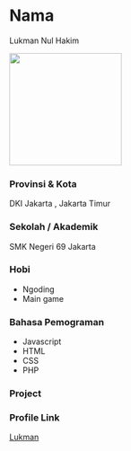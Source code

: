 # Nama
Lukman Nul Hakim

<img src="https://avatars.githubusercontent.com/u/61648308?s=400&u=56e1b98852b8d4c6309d59a4d056cb72fe327f44&v=4" width="200" height="200" align="center"/>

### Provinsi & Kota

DKI Jakarta , Jakarta Timur

### Sekolah / Akademik

SMK Negeri 69 Jakarta

### Hobi

- Ngoding
- Main game

### Bahasa Pemograman

- Javascript
- HTML
- CSS
- PHP

### Project

### Profile Link

[Lukman](https://github.com/Lukman350)
